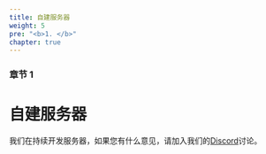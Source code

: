 ```yaml
---
title: 自建服务器
weight: 5
pre: "<b>1. </b>"
chapter: true
---
```


### 章节 1

# 自建服务器

我们在持续开发服务器，如果您有什么意见，请加入我们的[Discord](https://discord.com/invite/nDceKgxnkV)讨论。